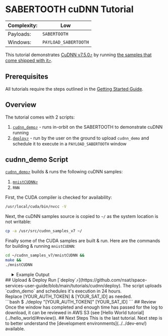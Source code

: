 # SABERTOOTH cuDNN Tutorial

|Complexity:|Low|
|-|-|
|Payloads:|`SABERTOOTH`|
|Windows:|`PAYLOAD_SABERTOOTH`|


This tutorial demonstrates [CuDNN v7.5.0⤴](https://developer.nvidia.com/rdp/cudnn-archive) by running [the samples that come shipped with it⤴](https://github.com/mmmn143/cudnn_samples_v7).

## Prerequisites

All tutorials require the steps outlined in the [Getting Started Guide](../../GettingStarted.md). 


## Overview

The tutorial comes with 2 scripts:

1. [`cudnn_demo`⤴](https://github.com/nsat/space-services-user-guide/blob/main/tutorials/cudnn/deploy) - runs in-orbit on the SABERTOOTH to demonstrate cuDNN running
1. [`deploy`⤴](https://github.com/nsat/space-services-user-guide/blob/main/tutorials/cudnn/deploy) - run by the user on the ground to upload `cudnn_demo` and schedule it to execute in a `PAYLOAD_SABERTOOTH` window


## cudnn_demo Script

[`cudnn_demo`⤴](https://github.com/nsat/space-services-user-guide/blob/main/tutorials/cudnn/deploy) builds & runs the following cuDNN samples:

1. [`mnistCUDNN`⤴](https://docs.nvidia.com/deeplearning/cudnn/install-guide/index.html#verify)
1. `RNN`


First, the CUDA compiler is checked for availability:

```bash
/usr/local/cuda/bin/nvcc -V
```

Next, the cuDNN samples source is copied to `~/` as the system location is not writable:

```bash
cp -a /usr/src/cudnn_samples_v7 ~/
```

Finally some of the CUDA samples are built & run. Here are the commands for building & running `mnistCUDNN`:

```bash
cd ~/cudnn_samples_v7/mnistCUDNN &&
make &&
./mnistCUDNN
```


<details>
  <summary style="padding-left:20px;display:list-item;">Example Output</summary>
  <br/>
<pre id="cudnn_demo_output" class="highlight">
Linking agains cublasLt = false
CUDA VERSION: 10000
TARGET ARCH: aarch64
HOST_ARCH: aarch64
TARGET OS: linux
SMS: 30 35 50 53 60 61 62 70 72 75
/usr/local/cuda/bin/nvcc -ccbin g++ -I/usr/local/cuda/include -IFreeImage/include  -m64    -gencode arch=compute_30,code=sm_30 -gencode arch=compute_35,code=sm_35 -gencode arch=compute_50,code=sm_50 -gencode arch=compute_53,code=sm_53 -gencode arch=compute_60,code=sm_60 -gencode arch=compute_61,code=sm_61 -gencode arch=compute_62,code=sm_62 -gencode arch=compute_70,code=sm_70 -gencode arch=compute_72,code=sm_72 -gencode arch=compute_75,code=sm_75 -gencode arch=compute_75,code=compute_75 -o fp16_dev.o -c fp16_dev.cu
g++ -I/usr/local/cuda/include -IFreeImage/include   -o fp16_emu.o -c fp16_emu.cpp
g++ -I/usr/local/cuda/include -IFreeImage/include   -o mnistCUDNN.o -c mnistCUDNN.cpp
/usr/local/cuda/bin/nvcc -ccbin g++   -m64      -gencode arch=compute_30,code=sm_30 -gencode arch=compute_35,code=sm_35 -gencode arch=compute_50,code=sm_50 -gencode arch=compute_53,code=sm_53 -gencode arch=compute_60,code=sm_60 -gencode arch=compute_61,code=sm_61 -gencode arch=compute_62,code=sm_62 -gencode arch=compute_70,code=sm_70 -gencode arch=compute_72,code=sm_72 -gencode arch=compute_75,code=sm_75 -gencode arch=compute_75,code=compute_75 -o mnistCUDNN fp16_dev.o fp16_emu.o mnistCUDNN.o -I/usr/local/cuda/include -IFreeImage/include  -LFreeImage/lib/linux/aarch64 -LFreeImage/lib/linux -lcudart -lcublas -lcudnn -lfreeimage -lstdc++ -lm
FreeImage/lib/linux/aarch64/libfreeimage.a(strenc.o): In function `StrIOEncInit':
strenc.c:(.text+0x1294): warning: the use of `tmpnam' is dangerous, better use `mkstemp'

cudnnGetVersion() : 7500 , CUDNN_VERSION from cudnn.h : 7500 (7.5.0)
Host compiler version : GCC 7.4.0
There are 1 CUDA capable devices on your machine :
device 0 : sms  1  Capabilities 5.3, SmClock 921.6 Mhz, MemSize (Mb) 1980, MemClock 12.8 Mhz, Ecc=0, boardGroupID=0
Using device 0

Testing single precision
Loading image data/one_28x28.pgm
Performing forward propagation ...
Testing cudnnGetConvolutionForwardAlgorithm ...
Fastest algorithm is Algo 1
Testing cudnnFindConvolutionForwardAlgorithm ...
^^^^ CUDNN_STATUS_SUCCESS for Algo 0: 0.251667 time requiring 0 memory
^^^^ CUDNN_STATUS_SUCCESS for Algo 2: 0.382813 time requiring 57600 memory
^^^^ CUDNN_STATUS_SUCCESS for Algo 4: 2.635729 time requiring 207360 memory
^^^^ CUDNN_STATUS_SUCCESS for Algo 5: 12.472500 time requiring 203008 memory
^^^^ CUDNN_STATUS_SUCCESS for Algo 7: 12.811354 time requiring 2057744 memory
Resulting weights from Softmax:
0.0000000 0.9999399 0.0000000 0.0000000 0.0000561 0.0000000 0.0000012 0.0000017 0.0000010 0.0000000
Loading image data/three_28x28.pgm
Performing forward propagation ...
Resulting weights from Softmax:
0.0000000 0.0000000 0.0000000 0.9999288 0.0000000 0.0000711 0.0000000 0.0000000 0.0000000 0.0000000
Loading image data/five_28x28.pgm
Performing forward propagation ...
Resulting weights from Softmax:
0.0000000 0.0000008 0.0000000 0.0000002 0.0000000 0.9999820 0.0000154 0.0000000 0.0000012 0.0000006

Result of classification: 1 3 5

Test passed!

Testing half precision (math in single precision)
Loading image data/one_28x28.pgm
Performing forward propagation ...
Testing cudnnGetConvolutionForwardAlgorithm ...
Fastest algorithm is Algo 1
Testing cudnnFindConvolutionForwardAlgorithm ...
^^^^ CUDNN_STATUS_SUCCESS for Algo 1: 0.171354 time requiring 3464 memory
^^^^ CUDNN_STATUS_SUCCESS for Algo 0: 0.206354 time requiring 0 memory
^^^^ CUDNN_STATUS_SUCCESS for Algo 2: 0.319636 time requiring 28800 memory
^^^^ CUDNN_STATUS_SUCCESS for Algo 4: 2.538021 time requiring 207360 memory
^^^^ CUDNN_STATUS_SUCCESS for Algo 5: 12.519062 time requiring 203008 memory
Resulting weights from Softmax:
0.0000001 1.0000000 0.0000001 0.0000000 0.0000563 0.0000001 0.0000012 0.0000017 0.0000010 0.0000001
Loading image data/three_28x28.pgm
Performing forward propagation ...
Resulting weights from Softmax:
0.0000000 0.0000000 0.0000000 1.0000000 0.0000000 0.0000714 0.0000000 0.0000000 0.0000000 0.0000000
Loading image data/five_28x28.pgm
Performing forward propagation ...
Resulting weights from Softmax:
0.0000000 0.0000008 0.0000000 0.0000002 0.0000000 1.0000000 0.0000154 0.0000000 0.0000012 0.0000006

Result of classification: 1 3 5

Test passed!
<pre>
</details>


## Upload & Deploy


Run [`deploy`⤴](https://github.com/nsat/space-services-user-guide/blob/main/tutorials/cudnn/deploy). The script uploads `cudnn_demo` and schedules it's execution in 24 hours.

<aside class="notice">Replace [YOUR_AUTH_TOKEN] & [YOUR_SAT_ID] as needed.</aside>

```bash
$ ./deploy "[YOUR_AUTH_TOKEN]" [YOUR_SAT_ID]
```

## Review

Once the window has completed and enough time has passed for the log to download, it can be reviewed in AWS S3 (see [Hello World tutorial](../hello_world/#review)).


## Next Steps

This is the last tutorial. Next step is to better understand the [development environments](../../dev-env/) available.
